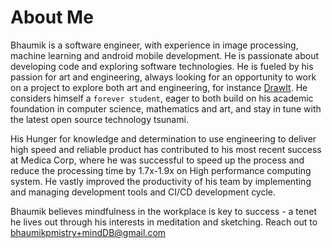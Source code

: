 # About Me

Bhaumik is a software engineer, with experience in image processing, machine learning and android mobile development. He is passionate about developing code and exploring software technologies. He is fueled by his passion for art and engineering, always looking for an opportunity to work on a project to explore both art and engineering, for instance [DrawIt](https://github.com/bhaumikmistry/DrawIt). He considers himself a `forever student`, eager to both build on his academic foundation in computer science, mathematics and art, and stay in tune with the latest open source technology tsunami.

His Hunger for knowledge and determination to use engineering to deliver high speed and reliable product has contributed to his most recent success at Medica Corp, where he was successful to speed up the process and reduce the processing time by 1.7x-1.9x on High performance computing system. He vastly improved the productivity of his team by implementing and managing development tools and CI/CD development cycle.

Bhaumik believes mindfulness in the workplace is key to success - a tenet he lives out through his interests in meditation and sketching. Reach out to bhaumikpmistry+mindDB@gmail.com


